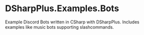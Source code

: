 # DSharpPlus.Examples.Bots
Example Discord Bots written in CSharp with DSharpPlus. Includes examples like music bots supporting slashcommands.
